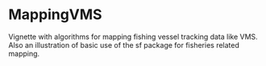 # MappingVMS
Vignette with algorithms for mapping fishing vessel tracking data like VMS. Also an illustration of basic use of the sf package for fisheries related mapping.
